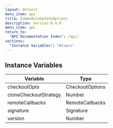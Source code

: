 ```yaml
---
layout: default
menu_item: api
title: SubmoduleUpdateOptions
description: Version 0.4.0
menu_item: api
return_to:
  "API Documentation Index": /api/
sections:
  "Instance Variables": "#ivars"
---
```


## <a name="ivars"></a>Instance Variables

| Variable | Type |
| --- | --- |
| <a name="checkoutOpts"></a>checkoutOpts | CheckoutOptions |
| <a name="cloneCheckoutStrategy"></a>cloneCheckoutStrategy | Number |
| <a name="remoteCallbacks"></a>remoteCallbacks | RemoteCallbacks |
| <a name="signature"></a>signature | Signature |
| <a name="version"></a>version | Number |


